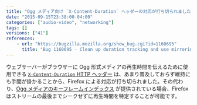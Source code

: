 ```yaml
---
title: "Ogg メディア向け `X-Content-Duration` ヘッダーの対応が打ち切られました"
date: "2015-09-15T23:38:00-04:00"
categories: ["audio-video", "networking"]
tags: []
versions: ["41"]
references:
    - url: "https://bugzilla.mozilla.org/show_bug.cgi?id=1160695"
      title: "Bug 1160695 - Clean up duration tracking and use mirroring for cross-thread access"
---
```

ウェブサーバーがブラウザーに Ogg 形式メディアの再生時間を伝えるために使用できる [`X-Content-Duration` HTTP ヘッダー](https://developer.mozilla.org/docs/Web/HTTP/Configuring_servers_for_Ogg_media#Serve_X-Content-Duration_headers) は、あまり普及しておらず維持にも手間が掛かることから、Firefox による対応が打ち切られました。その代わり、[Ogg メディアのキーフレームインデックス](http://blog.pearce.org.nz/2010/08/keyframe-indexed-ogg-files-supported-in.html) が提供されている場合、Firefox はストリームの最後までシークせずに再生時間を特定することが可能です。
